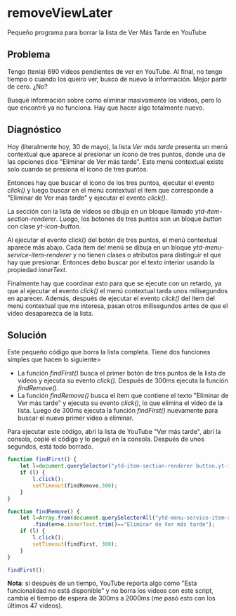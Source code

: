 # removeViewLater
Pequeño programa para borrar la lista de Ver Más Tarde en YouTube

## Problema

Tengo (tenía) 690 vídeos pendientes de ver en YouTube. Al final, no tengo tiempo o cuando los queiro ver, busco de nuevo la información. Mejor partir de cero. ¿No?

Busqué información sobre como eliminar masivamente los vídeos, pero lo que encontré ya no funciona. Hay que hacer algo totalmente nuevo.

## Diagnóstico

Hoy (literalmente hoy, 30 de mayo), la lista *Ver más tarde* presenta un menú contextual que aparece al presionar un ícono de tres puntos, donde una de las opciones dice "Eliminar de Ver más tarde". Este menú contextual existe solo cuando se presiona el ícono de tres puntos.

Entonces hay que buscar el ícono de los tres puntos, ejecutar el evento *click()* y luego buscar en el menú contextual el item que corresponde a "Eliminar de Ver más tarde" y ejecutar el evento *click()*.

La sección con la lista de vídeos se dibuja en un bloque llamado *ytd-item-section-renderer*. Luego, los botones de tres puntos son un bloque *button* con clase *yt-icon-button*.

Al ejecutar el evento click() del botón de tres puntos, el menú contextual aparece más abajo. Cada ítem del menú se dibuja en un bloque *ytd-menu-service-item-renderer* y no tienen clases o atributos para distinguir el que hay que presionar. Entonces debo buscar por el texto interior usando la propiedad *innerText*.

Finalmente hay que coordinar esto para que se ejecute con un retardo, ya que al ejecutar el evento *click()* el menú contextual tarda unos milisegundos en aparecer. Además, después de ejecutar el evento *click()* del ítem del menú contextual que me interesa, pasan otros milisegundos antes de que el vídeo desaparezca de la lista.

## Solución

Este pequeño código que borra la lista completa. Tiene dos funciones simples que hacen lo siguiente>
* La función *findFirst()* busca el primer botón de tres puntos de la lista de vídeos y ejecuta su evento *click()*. Después de 300ms ejecuta la función *findRemove()*. 
* La función *findRemove()* busca el ítem que contiene el texto "Eliminar de Ver más tarde" y ejecuta su evento *click()*, lo que elimina el vídeo de la lista. Luego de 300ms ejecuta la función *findFirst()* nuevamente para buscar el nuevo primer vídeo a eliminar.

Para ejecutar este código, abrí la lista de YouTube "Ver más tarde", abrí la consola, copié el código y lo pegué en la consola. Después de unos segundos, está todo borrado.

````javascript
function findFirst() {
	let l=document.querySelector("ytd-item-section-renderer button.yt-icon-button");
	if (l) {
		l.click();
		setTimeout(findRemove,300);
	}
}

function findRemove() {
	let l=Array.from(document.querySelectorAll("ytd-menu-service-item-renderer"))
		.find(e=>e.innerText.trim()=="Eliminar de Ver más tarde");
	if (l) {
		l.click();
		setTimeout(findFirst, 300);
	}
}

findFirst();
````

**Nota**: si después de un tiempo, YouTube reporta algo como "Esta funcionalidad no está disponible" y no borra los vídeos con este script, cambia el tiempo de espera de 300ms a 2000ms (me pasó esto con los últimos 47 vídeos).

